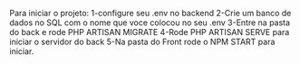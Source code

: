 Para iniciar o projeto:
1-configure seu .env no backend
2-Crie um banco de dados no SQL com o nome que voce colocou no seu .env
3-Entre na pasta do back e rode PHP ARTISAN MIGRATE
4-Rode PHP ARTISAN SERVE para iniciar o servidor do back
5-Na pasta do Front rode o NPM START para iniciar.
